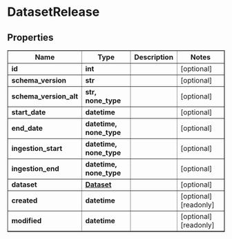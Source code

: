 # DatasetRelease

## Properties
<div class="wy-table-responsive"><table border="1" class="docutils">
<thead>
<tr>
<th>Name</th>
<th>Type</th>
<th>Description</th>
<th>Notes</th>
</tr>
</thead>
<tbody>






<tr>
    <td><strong>id</strong></td>
    <td><strong>int</strong></td>
    <td></td>
    <td>[optional] </td>
</tr>
<tr>
    <td><strong>schema_version</strong></td>
    <td><strong>str</strong></td>
    <td></td>
    <td>[optional] </td>
</tr>
<tr>
    <td><strong>schema_version_alt</strong></td>
    <td><strong>str, none_type</strong></td>
    <td></td>
    <td>[optional] </td>
</tr>
<tr>
    <td><strong>start_date</strong></td>
    <td><strong>datetime</strong></td>
    <td></td>
    <td>[optional] </td>
</tr>
<tr>
    <td><strong>end_date</strong></td>
    <td><strong>datetime, none_type</strong></td>
    <td></td>
    <td>[optional] </td>
</tr>
<tr>
    <td><strong>ingestion_start</strong></td>
    <td><strong>datetime, none_type</strong></td>
    <td></td>
    <td>[optional] </td>
</tr>
<tr>
    <td><strong>ingestion_end</strong></td>
    <td><strong>datetime, none_type</strong></td>
    <td></td>
    <td>[optional] </td>
</tr>
<tr>
    <td><strong>dataset</strong></td>
    <td><a href="Dataset.html"><strong>Dataset</strong></a></td>
    <td></td>
    <td>[optional] </td>
</tr>
<tr>
    <td><strong>created</strong></td>
    <td><strong>datetime</strong></td>
    <td></td>
    <td>[optional] [readonly] </td>
</tr>
<tr>
    <td><strong>modified</strong></td>
    <td><strong>datetime</strong></td>
    <td></td>
    <td>[optional] [readonly] </td>
</tr>


</tbody>
</table></div>

